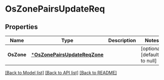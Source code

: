 # OsZonePairsUpdateReq

## Properties
Name | Type | Description | Notes
------------ | ------------- | ------------- | -------------
**OsZone** | [***OsZonePairsUpdateReqZone**](OSZonePairsUpdateReq_Zone.md) |  | [optional] [default to null]

[[Back to Model list]](../README.md#documentation-for-models) [[Back to API list]](../README.md#documentation-for-api-endpoints) [[Back to README]](../README.md)


